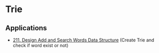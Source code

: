 # Trie

## Applications

- [211. Design Add and Search Words Data Structure](/leetcode/211.md) (Create Trie and check if word exist or not)